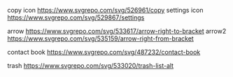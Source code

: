 copy icon https://www.svgrepo.com/svg/526961/copy
settings icon https://www.svgrepo.com/svg/529867/settings

arrow https://www.svgrepo.com/svg/533617/arrow-right-to-bracket
arrow2 https://www.svgrepo.com/svg/535159/arrow-right-from-bracket

contact book https://www.svgrepo.com/svg/487232/contact-book

trash https://www.svgrepo.com/svg/533020/trash-list-alt